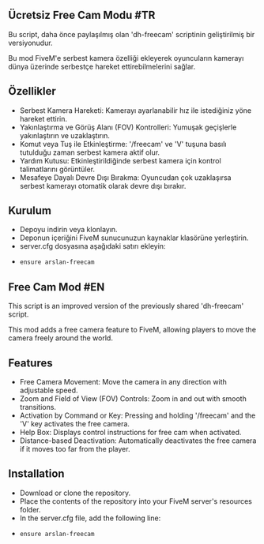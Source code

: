## Ücretsiz Free Cam Modu #TR
Bu script, daha önce paylaşılmış olan 'dh-freecam' scriptinin geliştirilmiş bir versiyonudur.

Bu mod FiveM'e serbest kamera özelliği ekleyerek oyuncuların kamerayı dünya üzerinde serbestçe hareket ettirebilmelerini sağlar. 

## Özellikler
- Serbest Kamera Hareketi: Kamerayı ayarlanabilir hız ile istediğiniz yöne hareket ettirin.
- Yakınlaştırma ve Görüş Alanı (FOV) Kontrolleri: Yumuşak geçişlerle yakınlaştırın ve uzaklaştırın.
- Komut veya Tuş ile Etkinleştirme: '/freecam' ve 'V' tuşuna basılı tutulduğu zaman serbest kamera aktif olur.
- Yardım Kutusu: Etkinleştirildiğinde serbest kamera için kontrol talimatlarını görüntüler.
- Mesafeye Dayalı Devre Dışı Bırakma: Oyuncudan çok uzaklaşırsa serbest kamerayı otomatik olarak devre dışı bırakır.

## Kurulum
- Depoyu indirin veya klonlayın.
- Deponun içeriğini FiveM sunucunuzun kaynaklar klasörüne yerleştirin.
- server.cfg dosyasına aşağıdaki satırı ekleyin:
- 
    ```bash
    ensure arslan-freecam
    ```

## Free Cam Mod #EN
This script is an improved version of the previously shared 'dh-freecam' script.

This mod adds a free camera feature to FiveM, allowing players to move the camera freely around the world. 

## Features
- Free Camera Movement: Move the camera in any direction with adjustable speed.
- Zoom and Field of View (FOV) Controls: Zoom in and out with smooth transitions.
- Activation by Command or Key: Pressing and holding '/freecam' and the 'V' key activates the free camera.
- Help Box: Displays control instructions for free cam when activated.
- Distance-based Deactivation: Automatically deactivates the free camera if it moves too far from the player.

## Installation
- Download or clone the repository.
- Place the contents of the repository into your FiveM server's resources folder.
- In the server.cfg file, add the following line:
- 
    ```bash
    ensure arslan-freecam
    ```
